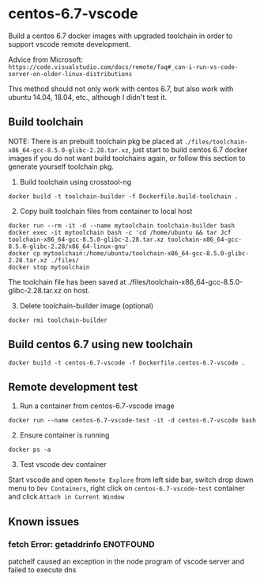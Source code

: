 # centos-6.7-vscode

Build a centos 6.7 docker images with upgraded toolchain in order to support vscode remote development.

Advice from Microsoft: `https://code.visualstudio.com/docs/remote/faq#_can-i-run-vs-code-server-on-older-linux-distributions`

This method should not only work with centos 6.7, but also work with ubuntu 14.04, 18.04, etc., although I didn't test it.

## Build toolchain

NOTE: There is an prebuilt toolchain pkg be placed at `./files/toolchain-x86_64-gcc-8.5.0-glibc-2.28.tar.xz`, just start to build centos 6.7 docker images if you do not want build toolchains again, or follow this section to generate yourself toolchain pkg.

1. Build toolchain using crosstool-ng

```
docker build -t toolchain-builder -f Dockerfile.build-toolchain .
```

2. Copy built toolchain files from container to local host

```
docker run --rm -it -d --name mytoolchain toolchain-builder bash
docker exec -it mytoolchain bash -c 'cd /home/ubuntu && tar Jcf toolchain-x86_64-gcc-8.5.0-glibc-2.28.tar.xz toolchain-x86_64-gcc-8.5.0-glibc-2.28/x86_64-linux-gnu'
docker cp mytoolchain:/home/ubuntu/toolchain-x86_64-gcc-8.5.0-glibc-2.28.tar.xz ./files/
docker stop mytoolchain
```

The toolchain file has been saved at ./files/toolchain-x86_64-gcc-8.5.0-glibc-2.28.tar.xz on host.

3. Delete toolchain-builder image (optional)

```
docker rmi toolchain-builder
```

## Build centos 6.7 using new toolchain

```
docker build -t centos-6.7-vscode -f Dockerfile.centos-6.7-vscode .
```

## Remote development test

1. Run a container from centos-6.7-vscode image

```
docker run --name centos-6.7-vscode-test -it -d centos-6.7-vscode bash
```

2. Ensure container is running

```
docker ps -a
```

3. Test vscode dev container

Start vscode and open `Remote Explore` from left side bar, switch drop down menu to `Dev Containers`, right click on `centos-6.7-vscode-test` container and click `Attach in Current Window`


## Known issues

### fetch Error: getaddrinfo ENOTFOUND

patchelf caused an exception in the node program of vscode server and failed to execute dns
